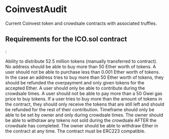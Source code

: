 # CoinvestAudit

Current Coinvest token and crowdsale contracts with associated truffles.

<h2>Requirements for the ICO.sol contract</h2>:

Ability to distribute 52.5 million tokens (manually transferred to contract).
No address should be able to buy more than 50 Ether worth of tokens.
A user should not be able to purchase less than 0.001 Ether worth of tokens.
In the case an address tries to buy more than 50 Ether worth of tokens, they should be refunded the overpayment and only given tokens for the accepted Ether.
A user should only be able to contribute during the crowdsale times.
A user should not be able to pay more than a 50 Gwei gas price to buy tokens.
If a user tries to buy more than the amount of tokens in the contract, they should only receive the tokens that are still left and should be refunded for the rest of their contribution.
Timeframe should only be able to be set by owner and only during crowdsale times.
The owner should be able to withdraw any tokens not sold during the crowdsale AFTER the crowdsale has completed.
The owner should be able to withdraw Ether in the contract at any time.
The contract must be ERC223 compatible.
